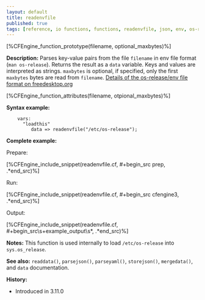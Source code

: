 ```yaml
---
layout: default
title: readenvfile
published: true
tags: [reference, io functions, functions, readenvfile, json, env, os-release, container]
---
```


[%CFEngine_function_prototype(filename, optional_maxbytes)%]

**Description:**
Parses key-value pairs from the file `filename` in env file format (`man os-release`).
Returns the result as a `data` variable.
Keys and values are interpreted as strings.
`maxbytes` is optional, if specified, only the first `maxbytes` bytes are read from `filename`.
[Details of the os-release/env file format on freedesktop.org](https://www.freedesktop.org/software/systemd/man/os-release.html)

[%CFEngine_function_attributes(filename, otpional_maxbytes)%]

**Syntax example:**

```cf3
    vars:
      "loadthis"
         data => readenvfile("/etc/os-release");
```

**Complete example:**

Prepare:

[%CFEngine_include_snippet(readenvfile.cf, #\+begin_src prep, .*end_src)%] <!--**-->

Run:

[%CFEngine_include_snippet(readenvfile.cf, #\+begin_src cfengine3, .*end_src)%] <!--**-->

Output:

[%CFEngine_include_snippet(readenvfile.cf, #\+begin_src\s+example_output\s*, .*end_src)%] <!--**-->

**Notes:**
This function is used internally to load `/etc/os-release` into `sys.os_release`.

**See also:** `readdata()`, `parsejson()`, `parseyaml()`, `storejson()`, `mergedata()`, and `data` documentation.

**History:**

- Introduced in 3.11.0
